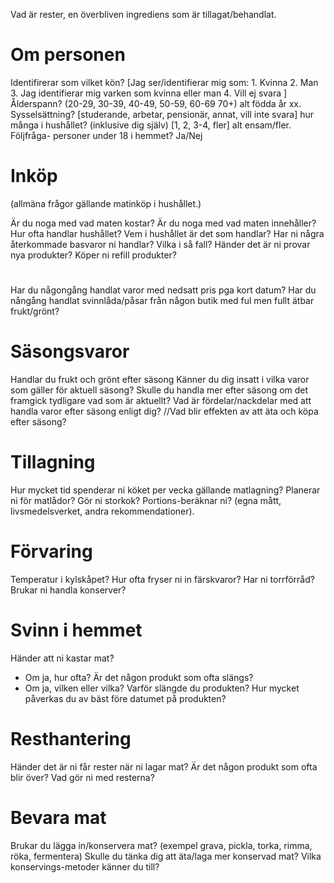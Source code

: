 Vad är rester, en överbliven ingrediens som är tillagat/behandlat.

# Om personen

Identifirerar som vilket kön? [Jag ser/identifierar mig som: 1. Kvinna 2. Man 3. Jag identifierar mig varken som kvinna eller man 4. Vill ej svara ]
Ålderspann? (20-29, 30-39, 40-49, 50-59, 60-69 70+) alt födda år xx.
Sysselsättning? [studerande, arbetar, pensionär, annat, vill inte svara]
hur många i hushållet? (inklusive dig själv) [1, 2, 3-4, fler] alt ensam/fler.
Följfråga- personer under 18 i hemmet? Ja/Nej

# Inköp

(allmäna frågor gällande matinköp i hushållet.)

Är du noga med vad maten kostar?
Är du noga med vad maten innehåller?
Hur ofta handlar hushållet?
Vem i hushållet är det som handlar?
Har ni några återkommade basvaror ni handlar?
Vilka i så fall?
Händer det är ni provar nya produkter?
Köper ni refill produkter?

#

Har du någongång handlat varor med nedsatt pris pga kort datum?
Har du nångång handlat svinnlåda/påsar från någon butik med ful men fullt ätbar frukt/grönt?

# Säsongsvaror

Handlar du frukt och grönt efter säsong
Känner du dig insatt i vilka varor som gäller för aktuell säsong?
Skulle du handla mer efter säsong om det framgick tydligare vad som är aktuellt?
Vad är fördelar/nackdelar med att handla varor efter säsong enligt dig?
//Vad blir effekten av att äta och köpa efter säsong?

# Tillagning

Hur mycket tid spenderar ni köket per vecka gällande matlagning?
Planerar ni för matlådor?
Gör ni storkok?
Portions-beräknar ni? (egna mått, livsmedelsverket, andra rekommendationer).

# Förvaring

Temperatur i kylskåpet?
Hur ofta fryser ni in färskvaror?
Har ni torrförråd?
Brukar ni handla konserver?

# Svinn i hemmet

Händer att ni kastar mat?

- Om ja, hur ofta?
  Är det någon produkt som ofta slängs?
- Om ja, vilken eller vilka?
  Varför slängde du produkten?
  Hur mycket påverkas du av bäst före datumet på produkten?

# Resthantering

Händer det är ni får rester när ni lagar mat?
Är det någon produkt som ofta blir över?
Vad gör ni med resterna?

# Bevara mat

Brukar du lägga in/konservera mat?
(exempel grava, pickla, torka, rimma, röka, fermentera)
Skulle du tänka dig att äta/laga mer konservad mat?
Vilka konservings-metoder känner du till?
